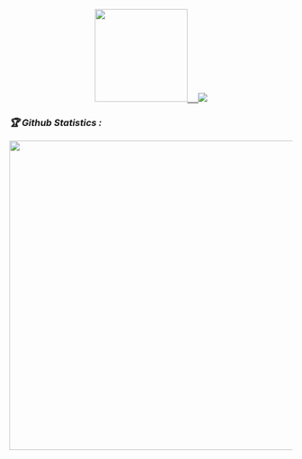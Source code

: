<!-- Github README -->
<p align="center"><a href="https://github.com/changchengx">
<img height="165" src="https://github-readme-stats.vercel.app/api?username=changchengx&show_icons=true&include_all_commits=true&theme=react&cache_seconds=3200&hide_border=true"</a>
&nbsp;&nbsp;&nbsp;
<a href="https://github.com/changchengx"><img src="https://github-readme-stats.vercel.app/api/top-langs/?username=changchengx&layout=compact&theme=react&hide_border=true" />
</a></p>

<h3><b><i>🏆 Github Statistics :</i></b></h3>
<a href="https://github.com/changchengx"><img width=550 src="https://github-profile-trophy.vercel.app/?username=changchengx&theme=dracula&no-frame=true&title=Followers,Stars,Commit,Repository,Issues"/></a>
